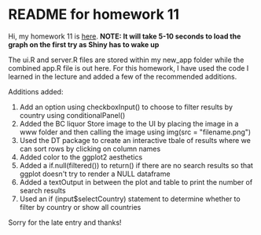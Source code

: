 # README for homework 11

Hi, my homework 11 is [here](https://wai-ho-choy.shinyapps.io/new_app). **NOTE: It will take 5-10 seconds to load the graph on the first try as Shiny has to wake up**

The ui.R and server.R files are stored within my new_app folder while the combined app.R file is out here. For this homework, I have used the code I learned in the lecture and added a few of the recommended additions.

Additions added:

1.  Add an option using checkboxInput() to choose to filter results by country using conditionalPanel()
2.  Added the BC liquor Store image to the UI by placing the image in a www folder and then calling the image using img(src = "filename.png")
3.  Used the DT package to create an interactive tbale of results where we can sort rows by clicking on column names
4.  Added color to the ggplot2 aesthetics
5.  Added a if.null(filtered()) to return() if there are no search results so that ggplot doesn't try to render a NULL dataframe
6.  Added a textOutput in between the plot and table to print the number of search results
7.  Used an if (input$selectCountry) statement to determine whether to filter by country or show all countries

Sorry for the late entry and thanks!
